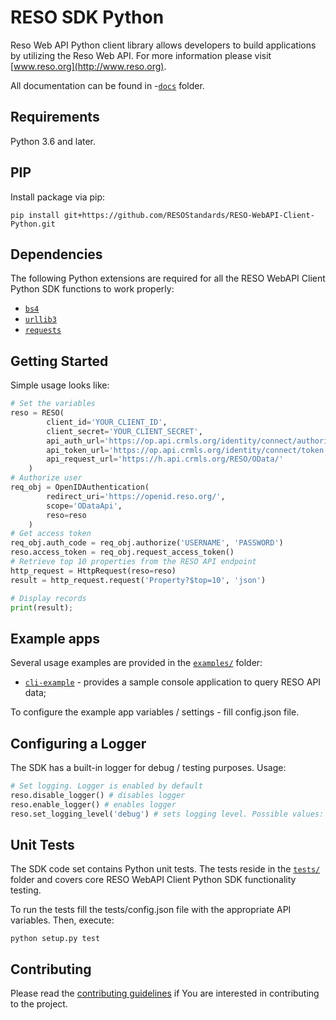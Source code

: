 # RESO SDK Python

Reso Web API Python client library allows developers to build applications by utilizing the Reso Web API. For more information please visit [www.reso.org](http://www.reso.org).

All documentation can be found in -[`docs`](https://github.com/RESOStandards/RESO-WebAPI-Client-Python/blob/master/docs/build/html/index.html) folder.

## Requirements

Python 3.6 and later.

## PIP

Install package via pip:
```
pip install git+https://github.com/RESOStandards/RESO-WebAPI-Client-Python.git
```

## Dependencies

The following Python extensions are required for all the RESO WebAPI Client Python SDK functions to work properly:

- [`bs4`](https://pypi.org/project/bs4/)
- [`urllib3`](https://pypi.org/project/urllib3/)
- [`requests`](https://pypi.org/project/requests/)


## Getting Started

Simple usage looks like:

```Python
# Set the variables
reso = RESO(
        client_id='YOUR_CLIENT_ID',
        client_secret='YOUR_CLIENT_SECRET',
        api_auth_url='https://op.api.crmls.org/identity/connect/authorize',
        api_token_url='https://op.api.crmls.org/identity/connect/token',
        api_request_url='https://h.api.crmls.org/RESO/OData/'
    )
# Authorize user
req_obj = OpenIDAuthentication(
        redirect_uri='https://openid.reso.org/',
        scope='ODataApi',
        reso=reso
    )
# Get access token
req_obj.auth_code = req_obj.authorize('USERNAME', 'PASSWORD')
reso.access_token = req_obj.request_access_token()
# Retrieve top 10 properties from the RESO API endpoint
http_request = HttpRequest(reso=reso)
result = http_request.request('Property?$top=10', 'json')

# Display records
print(result);
```

## Example apps

Several usage examples are provided in the [`examples/`](https://github.com/RESOStandards/RESO-WebAPI-Client-Python/tree/master/examples) folder:

- [`cli-example`](https://github.com/RESOStandards/RESO-WebAPI-Client-Python/blob/master/examples/cli_example.py) - provides a sample console application to query RESO API data;

To configure the example app variables / settings - fill config.json file.

## Configuring a Logger

The SDK has a built-in logger for debug / testing purposes. Usage:

```python
# Set logging. Logger is enabled by default
reso.disable_logger() # disables logger
reso.enable_logger() # enables logger
reso.set_logging_level('debug') # sets logging level. Possible values: 'debug', 'info', 'warning'

```

## Unit Tests

The SDK code set contains Python unit tests. The tests reside in the [`tests/`](https://github.com/RESOStandards/RESO-WebAPI-Client-Python/tree/master/tests) folder and covers core RESO WebAPI Client Python SDK functionality testing.

To run the tests fill the tests/config.json file with the appropriate API variables. Then, execute:

```
python setup.py test
```

## Contributing

Please read the [contributing guidelines](CONTRIBUTING.md) if You are interested in contributing to the project.